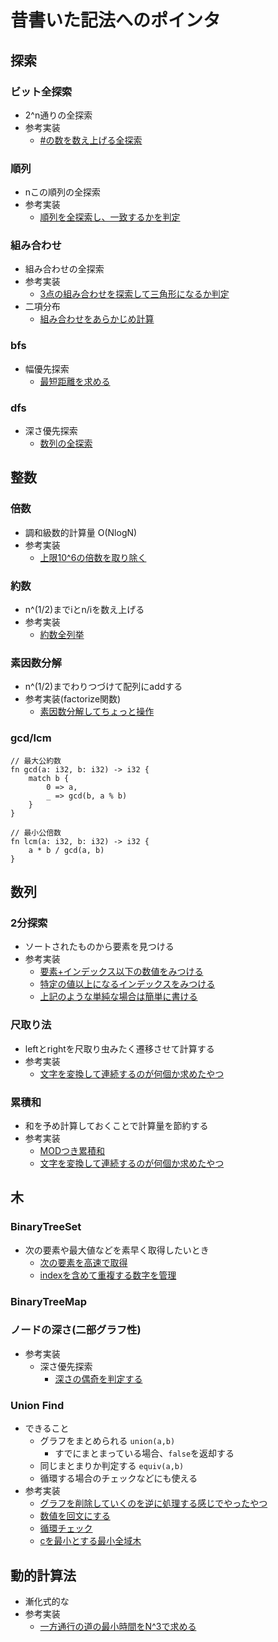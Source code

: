 # 昔書いた記法へのポインタ

## 探索

### ビット全探索
 - 2^n通りの全探索
 - 参考実装
   - [#の数を数え上げる全探索](abc173/src/bin/c.rs)

### 順列
 - nこの順列の全探索
 - 参考実装
   - [順列を全探索し、一致するかを判定](abc232/src/bin/c.rs)

### 組み合わせ
 - 組み合わせの全探索
 - 参考実装
   - [3点の組み合わせを探索して三角形になるか判定](abc224/src/bin/c.rs)
 - 二項分布
   - [組み合わせをあらかじめ計算](abc234/src/bin/f.rs)

### bfs
 - 幅優先探索
   - [最短距離を求める](abc168/src/bin/d.rs)

### dfs
 - 深さ優先探索
   - [数列の全探索](abc233/src/bin/c.rs)

## 整数

### 倍数
 - 調和級数的計算量 O(NlogN)
 - 参考実装
   - [上限10^6の倍数を取り除く](abc170/src/bin/d.rs)

### 約数
 - n^(1/2)までiとn/iを数え上げる
 - 参考実装
   - [約数全列挙](abc180/src/bin/c.rs)

### 素因数分解
 - n^(1/2)までわりつづけて配列にaddする
 - 参考実装(factorize関数)
   - [素因数分解してちょっと操作](abc169/src/bin/d.rs)

### gcd/lcm

```
// 最大公約数
fn gcd(a: i32, b: i32) -> i32 {
    match b {
        0 => a,
        _ => gcd(b, a % b)
    }
}

// 最小公倍数
fn lcm(a: i32, b: i32) -> i32 {
    a * b / gcd(a, b)
}
```

## 数列

### 2分探索
 - ソートされたものから要素を見つける
 - 参考実装
   - [要素+インデックス以下の数値をみつける](abc205/src/bin/d.rs)
   - [特定の値以上になるインデックスをみつける](abc231/src/bin/c.rs)
   - [上記のような単純な場合は簡単に書ける](abc231/src/bin/c_ex.rs)

### 尺取り法
 - leftとrightを尺取り虫みたく遷移させて計算する
 - 参考実装
   - [文字を変換して連続するのが何個か求めたやつ](abc229/src/bin/d.rs)

### 累積和
 - 和を予め計算しておくことで計算量を節約する
 - 参考実装
   - [MODつき累積和](abc177/src/bin/c.rs)
   - [文字を変換して連続するのが何個か求めたやつ](abc229/src/bin/d.rs)

## 木

### BinaryTreeSet
 - 次の要素や最大値などを素早く取得したいとき
   - [次の要素を高速で取得](abc228/src/bin/d.rs)
   - [indexを含めて重複する数字を管理](abc217/src/bin/e.rs)

### BinaryTreeMap

### ノードの深さ(二部グラフ性)
 - 参考実装
   - 深さ優先探索
     - [深さの偶奇を判定する](abc209/src/bin/d.rs)

### Union Find
 - できること
   - グラフをまとめられる `union(a,b)`
     - すでにまとまっている場合、`false`を返却する
   - 同じまとまりか判定する `equiv(a,b)`
   - 循環する場合のチェックなどにも使える
 - 参考実装
   - [グラフを削除していくのを逆に処理する感じでやったやつ](abc229/src/bin/e.rs)
   - [数値を回文にする](abc206/src/bin/d.rs)
   - [循環チェック](abc231/src/bin/d.rs)
   - [cを最小とする最小全域木](abc218/src/bin/e.rs)

## 動的計算法
 - 漸化式的な
 - 参考実装
   - [一方通行の道の最小時間をN^3で求める](abc208/src/bin/d.rs)